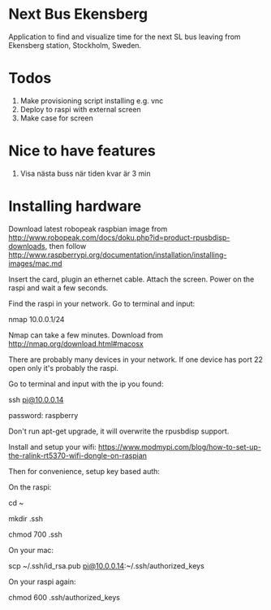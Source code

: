 # Next Bus Ekensberg
Application to find and visualize time for the next SL bus leaving from Ekensberg station, Stockholm, Sweden. 

# Todos
1. Make provisioning script installing e.g. vnc
1. Deploy to raspi with external screen
1. Make case for screen

# Nice to have features
1. Visa nästa buss när tiden kvar är 3 min

# Installing hardware
Download latest robopeak raspbian image from http://www.robopeak.com/docs/doku.php?id=product-rpusbdisp-downloads, then follow http://www.raspberrypi.org/documentation/installation/installing-images/mac.md

Insert the card, plugin an ethernet cable. Attach the screen. Power on the raspi and wait a few seconds.

Find the raspi in your network. Go to terminal and input:

nmap 10.0.0.1/24

Nmap can take a few minutes. Download from http://nmap.org/download.html#macosx

There are probably many devices in your network. If one device has port 22 open only it's probably the raspi.

Go to terminal and input with the ip you found:

ssh pi@10.0.0.14

password: raspberry

Don't run apt-get upgrade, it will overwrite the rpusbdisp support.

Install and setup your wifi: https://www.modmypi.com/blog/how-to-set-up-the-ralink-rt5370-wifi-dongle-on-raspian

Then for convenience, setup key based auth:

On the raspi:

cd ~

mkdir .ssh

chmod 700 .ssh

On your mac:

scp ~/.ssh/id_rsa.pub pi@10.0.0.14:~/.ssh/authorized_keys

On your raspi again:

chmod 600 .ssh/authorized_keys